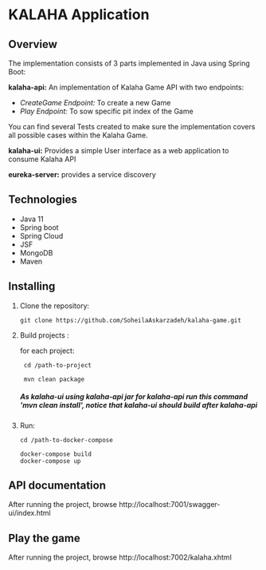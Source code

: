 # KALAHA Application

## Overview 
  The implementation consists of 3 parts implemented in Java using Spring Boot:
  
   **kalaha-api:** An implementation of Kalaha Game API with two endpoints:
   - *CreateGame Endpoint:* To create a new Game
   - *Play Endpoint:* To sow specific pit index of the Game
     
   You can find several Tests created to make sure the implementation covers all possible cases within the Kalaha Game.

  **kalaha-ui:** Provides a simple User interface as a web application to consume Kalaha API

  **eureka-server:** provides a service discovery
 
## Technologies
  - Java 11
  - Spring boot
  - Spring Cloud
  - JSF
  - MongoDB
  - Maven

## Installing

1. Clone the repository:
   
       git clone https://github.com/SoheilaAskarzadeh/kalaha-game.git
   
2. Build projects :

      for each project:
    
        cd /path-to-project
   
        mvn clean package
     
     ##### As kalaha-ui using kalaha-api jar for kalaha-api run this command 'mvn clean install', notice that kalaha-ui should build after kalaha-api     
        
4. Run:
   
       cd /path-to-docker-compose
   
       docker-compose build
       docker-compose up
  
## API documentation
After running the project, browse http://localhost:7001/swagger-ui/index.html

## Play the game
After running the project, browse http://localhost:7002/kalaha.xhtml
